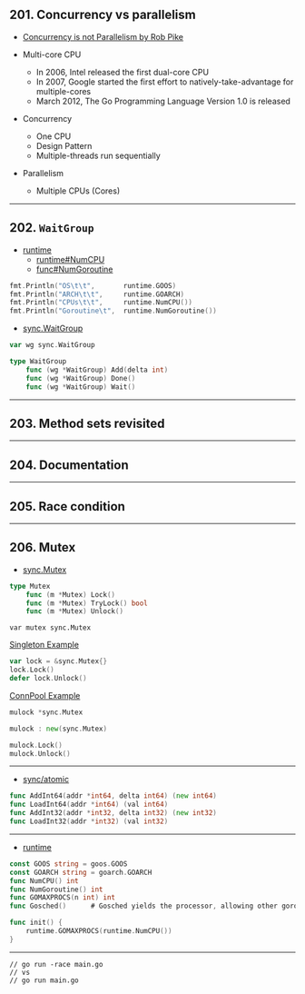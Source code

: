 ## 201. Concurrency vs parallelism

* [Concurrency is not Parallelism by Rob Pike](https://www.youtube.com/watch?v=oV9rvDllKEg)

* Multi-core CPU
    * In 2006, Intel released the first dual-core CPU
    * In 2007, Google started the first effort to natively-take-advantage for multiple-cores
    * March 2012, The Go Programming Language Version 1.0 is released

* Concurrency
    * One CPU
    * Design Pattern
    * Multiple-threads run sequentially
* Parallelism
    * Multiple CPUs (Cores)

***

## 202. `WaitGroup`

* [runtime](https://pkg.go.dev/runtime?utm_source=godoc)
    * [runtime#NumCPU](https://pkg.go.dev/runtime#NumCPU)
    * [func#NumGoroutine](https://pkg.go.dev/runtime#NumGoroutine) 

```go
fmt.Println("OS\t\t",       runtime.GOOS)
fmt.Println("ARCH\t\t",     runtime.GOARCH)
fmt.Println("CPUs\t\t",     runtime.NumCPU())
fmt.Println("Goroutine\t",  runtime.NumGoroutine())
```

* [sync.WaitGroup](https://pkg.go.dev/sync#WaitGroup)

```go
var wg sync.WaitGroup
```

```go
type WaitGroup
    func (wg *WaitGroup) Add(delta int)
    func (wg *WaitGroup) Done()
    func (wg *WaitGroup) Wait()
```


***

## 203. Method sets revisited

***

## 204. Documentation

***

## 205. Race condition

***

## 206. Mutex

* [sync.Mutex](https://pkg.go.dev/sync#Mutex)
```go
type Mutex
	func (m *Mutex) Lock()
	func (m *Mutex) TryLock() bool
	func (m *Mutex) Unlock()
```

`var mutex sync.Mutex`

[Singleton Example](https://refactoring.guru/design-patterns/singleton/go/example)

```go
var lock = &sync.Mutex{}
lock.Lock()
defer lock.Unlock()
```

[ConnPool Example](https://golangbyexample.com/golang-object-pool/)

```go
mulock *sync.Mutex

mulock : new(sync.Mutex)

mulock.Lock()
mulock.Unlock()

```

***

* [sync/atomic](https://pkg.go.dev/sync/atomic#pkg-index)
```go
func AddInt64(addr *int64, delta int64) (new int64)
func LoadInt64(addr *int64) (val int64)
func AddInt32(addr *int32, delta int32) (new int32)
func LoadInt32(addr *int32) (val int32)
```

***

* [runtime](https://pkg.go.dev/runtime)
```go
const GOOS string = goos.GOOS
const GOARCH string = goarch.GOARCH
func NumCPU() int
func NumGoroutine() int
func GOMAXPROCS(n int) int
func Gosched()		# Gosched yields the processor, allowing other goroutines to run.
```

```go
func init() {
	runtime.GOMAXPROCS(runtime.NumCPU())
}
```

***


```
// go run -race main.go
// vs
// go run main.go
```
